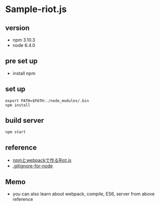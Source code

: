 # Sample-riot.js

## version
- npm 3.10.3
- node 6.4.0

## pre set up
- install npm

## set up

```
export PATH=$PATH:./node_modules/.bin
npm install
```

## build server

```
npm start
```

## reference
- [npmとwebpackで作るRiot.js](http://shigekitakeguchi.github.io/2016/06/24/1.html)
- [.gitignore-for-node](https://github.com/github/gitignore/blob/master/Node.gitignore)

## Memo
- you can also learn about webpack, compile, ES6, server from above reference
